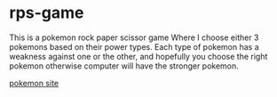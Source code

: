 # rps-game

This is a pokemon rock paper scissor game Where I choose either 3 pokemons based on their power types. Each type of pokemon
has a weakness against one or the other, and hopefully you choose the right pokemon otherwise computer will have the stronger pokemon.

[pokemon site](http://127.0.0.1:5500/rps.html)
